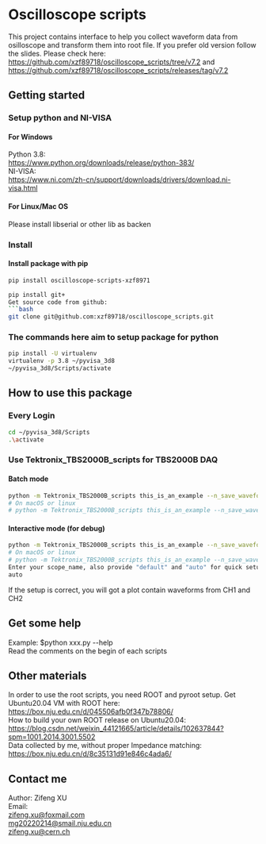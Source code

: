 # Oscilloscope scripts

This project contains interface to help you collect waveform data from osilloscope and transform them into root file. If you prefer old version follow the slides. Please check here: https://github.com/xzf89718/oscilloscope_scripts/tree/v7.2 and https://github.com/xzf89718/oscilloscope_scripts/releases/tag/v7.2

## Getting started  
### Setup python and NI-VISA  
#### For Windows   
Python 3.8:   
https://www.python.org/downloads/release/python-383/   
NI-VISA:   
https://www.ni.com/zh-cn/support/downloads/drivers/download.ni-visa.html  
#### For Linux/Mac OS 
Please install libserial or other lib as backen  
### Install   
#### Install package with pip     
```bash
pip install oscilloscope-scripts-xzf8971  
```
```bash
pip install git+
Get source code from github:  
```bash
git clone git@github.com:xzf89718/oscilloscope_scripts.git
```   

### The commands here aim to setup package for python  
```bash
pip install -U virtualenv  
virtualenv -p 3.8 ~/pyvisa_3d8  
~/pyvisa_3d8/Scripts/activate  
```

## How to use this package
### Every Login
```bash
cd ~/pyvisa_3d8/Scripts     
.\activate  
```
### Use Tektronix_TBS2000B_scripts for TBS2000B DAQ
#### Batch mode  
```bash
python -m Tektronix_TBS2000B_scripts this_is_an_example --n_save_waveforms 5 --save_channels CH1,CH2 --output_dir output_dir --scope_name auto --mode batch
# On macOS or linux
# python -m Tektronix_TBS2000B_scripts this_is_an_example --n_save_waveforms 5 --save_channels CH1,CH2 --output_dir output_dir --scope_name auto --mode batch --backen pyvisa-py
```
#### Interactive mode (for debug)
```bash
python -m Tektronix_TBS2000B_scripts this_is_an_example --n_save_waveforms 5 --save_channels CH1,CH2 --output_dir output_dir --scope_name auto --mode inter
# On macOS or linux
# python -m Tektronix_TBS2000B_scripts this_is_an_example --n_save_waveforms 5 --save_channels CH1,CH2 --output_dir output_dir --scope_name auto --mode inter --backen pyvisa-py
Enter your scope_name, also provide "default" and "auto" for quick setup  
auto  
```
If the setup is correct, you will got a plot contain waveforms from CH1 and CH2  


## Get some help
Example: $python  xxx.py --help  
Read the comments on the begin of each scripts  

## Other materials
In order to use the root scripts, you need ROOT and pyroot setup. Get Ubuntu20.04 VM with ROOT here: https://box.nju.edu.cn/d/045506afb0f347b78806/   
How to build your own ROOT release on Ubuntu20.04: https://blog.csdn.net/weixin_44121665/article/details/102637844?spm=1001.2014.3001.5502  
Data collected by me, without proper Impedance matching: https://box.nju.edu.cn/d/8c35131d91e846c4ada6/     
## Contact me
Author: Zifeng XU  
Email:  
zifeng.xu@foxmail.com  
mg20220214@smail.nju.edu.cn  
zifeng.xu@cern.ch  
